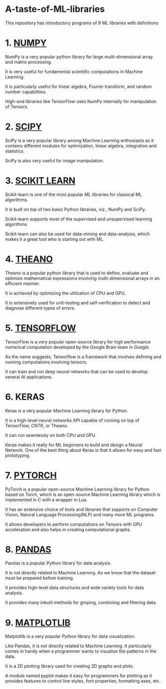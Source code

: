 # A-taste-of-ML-libraries

This repository has introductory programs of 9 ML libraries with definitions

# 1. [NUMPY](https://github.com/Mi-kio/A-taste-of-ML-libraries/blob/main/numpy.py)

NumPy is a very popular python library for large multi-dimensional array and matrix processing. 

It is very useful for fundamental scientific computations in Machine Learning. 

It is particularly useful for linear algebra, Fourier transform, and random number capabilities. 

High-end libraries like TensorFlow uses NumPy internally for manipulation of Tensors. 


# 2. [SCIPY](https://github.com/Mi-kio/A-taste-of-ML-libraries/blob/main/scipy.py)

SciPy is a very popular library among Machine Learning enthusiasts as it contains different modules for optimization, linear algebra, integration and statistics.

SciPy is also very useful for image manipulation. 


# 3. [SCIKIT LEARN](https://github.com/Mi-kio/A-taste-of-ML-libraries/blob/main/scikit-learn.py)

Scikit-learn is one of the most popular ML libraries for classical ML algorithms.

It is built on top of two basic Python libraries, viz., NumPy and SciPy. 

Scikit-learn supports most of the supervised and unsupervised learning algorithms. 

Scikit-learn can also be used for data-mining and data-analysis, which makes it a great tool who is starting out with ML. 


# 4. [THEANO](https://github.com/Mi-kio/A-taste-of-ML-libraries/blob/main/Theano.py)

Theano is a popular python library that is used to define, evaluate and optimize mathematical expressions involving multi-dimensional arrays in an efficient manner. 

It is achieved by optimizing the utilization of CPU and GPU. 

It is extensively used for unit-testing and self-verification to detect and diagnose different types of errors. 



# 5. [TENSORFLOW](https://github.com/Mi-kio/A-taste-of-ML-libraries/blob/main/Tensorflow.py)

TensorFlow is a very popular open-source library for high performance numerical computation developed by the Google Brain team in Google. 

As the name suggests, Tensorflow is a framework that involves defining and running computations involving tensors. 

It can train and run deep neural networks that can be used to develop several AI applications.


# 6. KERAS

Keras is a very popular Machine Learning library for Python. 

It is a high-level neural networks API capable of running on top of TensorFlow, CNTK, or Theano.

It can run seamlessly on both CPU and GPU. 

Keras makes it really for ML beginners to build and design a Neural Network. One of the best thing about Keras is that it allows for easy and fast prototyping.


# 7. [PYTORCH](https://github.com/Mi-kio/A-taste-of-ML-libraries/blob/main/Pytorch.py)

PyTorch is a popular open-source Machine Learning library for Python based on Torch, which is an open-source Machine Learning library which is implemented in C with a wrapper in Lua. 

It has an extensive choice of tools and libraries that supports on Computer Vision, Natural Language Processing(NLP) and many more ML programs. 

It allows developers to perform computations on Tensors with GPU acceleration and also helps in creating computational graphs. 


# 8. [PANDAS](https://github.com/Mi-kio/A-taste-of-ML-libraries/blob/main/Pandas.py)

Pandas is a popular Python library for data analysis.

It is not directly related to Machine Learning. As we know that the dataset must be prepared before training. 

It provides high-level data structures and wide variety tools for data analysis.

It provides many inbuilt methods for groping, combining and filtering data. 


# 9. [MATPLOTLIB](https://github.com/Mi-kio/A-taste-of-ML-libraries/blob/main/Matplotlib.py)

Matplotlib is a very popular Python library for data visualization.

Like Pandas, it is not directly related to Machine Learning. It particularly comes in handy when a programmer wants to visualize the patterns in the data. 

It is a 2D plotting library used for creating 2D graphs and plots.

A module named pyplot makes it easy for programmers for plotting as it provides features to control line styles, font properties, formatting axes, etc. 

